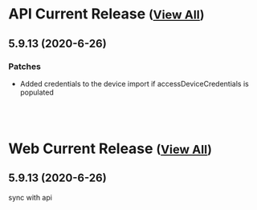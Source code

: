 
# API Current Release <small>([View All](/API.md))</small>
## 5.9.13 (2020-6-26)
### Patches 

- Added credentials to the device import if accessDeviceCredentials is populated

<br><br>
# Web Current Release <small>([View All](/Web.md))</small>
## 5.9.13 (2020-6-26)
sync with api

  